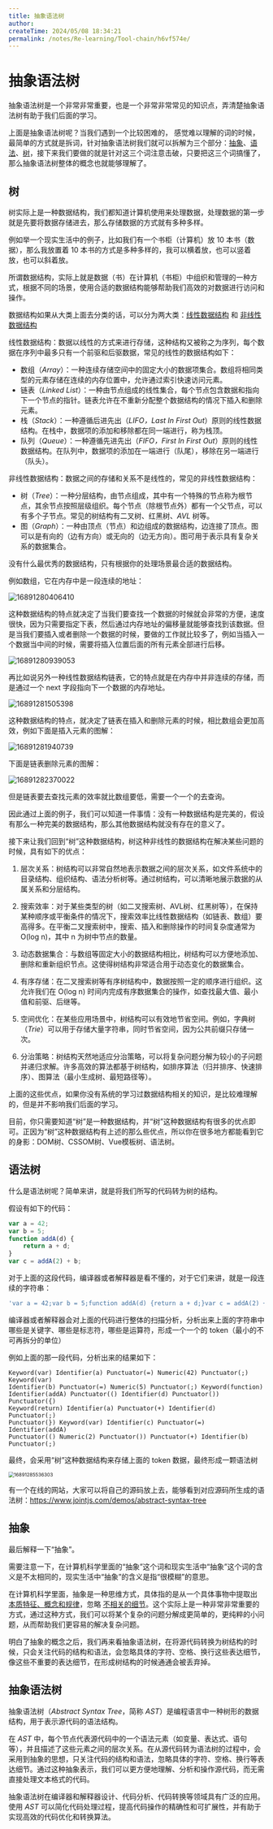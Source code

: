 ```yaml
---
title: 抽象语法树
author:
createTime: 2024/05/08 18:34:21
permalink: /notes/Re-learning/Tool-chain/h6vf574e/
---
```

# 抽象语法树

抽象语法树是一个非常非常重要，也是一个非常非常常见的知识点，弄清楚抽象语法树有助于我们后面的学习。

上面是抽象语法树呢？当我们遇到一个比较困难的， 感觉难以理解的词的时候，最简单的方式就是拆词，针对抽象语法树我们就可以拆解为三个部分：<u>抽象</u>、<u>语法</u>、<u>树</u>，接下来我们要做的就是针对这三个词注意击破，只要把这三个词搞懂了，那么抽象语法树整体的概念也就能够理解了。



## 树

树实际上是一种数据结构，我们都知道计算机使用来处理数据，处理数据的第一步就是先要将数据存储进去，那么存储数据的方式就有多种多样。



例如举一个现实生活中的例子，比如我们有一个书柜（计算机）放 10 本书（数据），那么我放置着 10 本书的方式是多种多样的，我可以横着放，也可以竖着放，也可以斜着放。



所谓数据结构，实际上就是数据（书）在计算机（书柜）中组织和管理的一种方式，根据不同的场景，使用合适的数据结构能够帮助我们高效的对数据进行访问和操作。



数据结构如果从大类上面去分类的话，可以分为两大类：<u>线性数据结构</u> 和 <u>非线性数据结构</u>



线性数据结构：数据以线性的方式来进行存储，这种结构又被称之为序列，每个数据在序列中最多只有一个前驱和后驱数据，常见的线性的数据结构如下：

- 数组（*Array*）：一种连续存储空间中的固定大小的数据项集合。数组将相同类型的元素存储在连续的内存位置中，允许通过索引快速访问元素。
- 链表（*Linked List*）：一种由节点组成的线性集合，每个节点包含数据和指向下一个节点的指针。链表允许在不重新分配整个数据结构的情况下插入和删除元素。
- 栈（*Stack*）：一种遵循后进先出（*LIFO，Last In First Out*）原则的线性数据结构。在栈中，数据项的添加和移除都在同一端进行，称为栈顶。
- 队列（*Queue*）：一种遵循先进先出（*FIFO，First In First Out*）原则的线性数据结构。在队列中，数据项的添加在一端进行（队尾），移除在另一端进行（队头）。



非线性数据结构：数据之间的存储和关系不是线性的，常见的非线性数据结构：

- 树（*Tree*）：一种分层结构，由节点组成，其中有一个特殊的节点称为根节点，其余节点按照层级组织。每个节点（除根节点外）都有一个父节点，可以有多个子节点。常见的树结构有二叉树、红黑树、*AVL* 树等。
- 图（*Graph*）：一种由顶点（节点）和边组成的数据结构，边连接了顶点。图可以是有向的（边有方向）或无向的（边无方向）。图可用于表示具有复杂关系的数据集合。



没有什么最优秀的数据结构，只有根据你的处理场景最合适的数据结构。

例如数组，它在内存中是一段连续的地址：

![16891280406410](https://resource.duyiedu.com/xiejie/2023-07-12-070435.jpg)

这种数据结构的特点就决定了当我们要查找一个数据的时候就会非常的方便，速度很快，因为只需要指定下表，然后通过内存地址的偏移量就能够查找到该数据。但是当我们要插入或者删除一个数据的时候，要做的工作就比较多了，例如当插入一个数据当中间的时候，需要将插入位置后面的所有元素全部进行后移。

![16891280939053](https://resource.duyiedu.com/xiejie/2023-07-12-070720.jpg)

再比如说另外一种线性数据结构链表，它的特点就是在内存中并非连续的存储，而是通过一个 next 字段指向下一个数据的内存地址。

![16891281505398](https://resource.duyiedu.com/xiejie/2023-07-12-070845.jpg)

这种数据结构的特点，就决定了链表在插入和删除元素的时候，相比数组会更加高效，例如下面是插入元素的图解：

![16891281940739](https://resource.duyiedu.com/xiejie/2023-07-12-070942.jpg)

下面是链表删除元素的图解：

![16891282370022](https://resource.duyiedu.com/xiejie/2023-07-12-071021.jpg)

但是链表要去查找元素的效率就比数组要低，需要一个一个的去查询。

因此通过上面的例子，我们可以知道一件事情：没有一种数据结构是完美的，假设有那么一种完美的数据结构，那么其他数据结构就没有存在的意义了。



接下来让我们回到“树”这种数据结构，树这种非线性的数据结构在解决某些问题的时候，具有如下的优点：

1. 层次关系：树结构可以非常自然地表示数据之间的层次关系，如文件系统中的目录结构、组织结构、语法分析树等。通过树结构，可以清晰地展示数据的从属关系和分层结构。

2. 搜索效率：对于某些类型的树（如二叉搜索树、AVL树、红黑树等），在保持某种顺序或平衡条件的情况下，搜索效率比线性数据结构（如链表、数组）要高得多。在平衡二叉搜索树中，搜索、插入和删除操作的时间复杂度通常为 O(log n)，其中 n 为树中节点的数量。

3. 动态数据集合：与数组等固定大小的数据结构相比，树结构可以方便地添加、删除和重新组织节点。这使得树结构非常适合用于动态变化的数据集合。

4. 有序存储：在二叉搜索树等有序树结构中，数据按照一定的顺序进行组织。这允许我们在 O(log n) 时间内完成有序数据集合的操作，如查找最大值、最小值和前驱、后继等。

5. 空间优化：在某些应用场景中，树结构可以有效地节省空间。例如，字典树（*Trie*）可以用于存储大量字符串，同时节省空间，因为公共前缀只存储一次。

6. 分治策略：树结构天然地适应分治策略，可以将复杂问题分解为较小的子问题并递归求解。许多高效的算法都基于树结构，如排序算法（归并排序、快速排序）、图算法（最小生成树、最短路径等）。



上面的这些优点，如果你没有系统的学习过数据结构相关的知识，是比较难理解的，但是并不影响我们后面的学习。

目前，你只需要知道“树”是一种数据结构，并“树”这种数据结构有很多的优点即可。正因为“树”这种数据结构有上述的那么些优点，所以你在很多地方都能看到它的身影：DOM树、CSSOM树、Vue模板树、语法树。



## 语法树

什么是语法树呢？简单来讲，就是将我们所写的代码转为树的结构。

假设有如下的代码：

```js
var a = 42;
var b = 5;
function addA(d) {
    return a + d;
}
var c = addA(2) + b;
```

对于上面的这段代码，编译器或者解释器是看不懂的，对于它们来讲，就是一段连续的字符串：

```js
'var a = 42;var b = 5;function addA(d) {return a + d;}var c = addA(2) + b;'
```

编译器或者解释器会对上面的代码进行整体的扫描分析，分析出来上面的字符串中哪些是关键字、哪些是标志符，哪些是运算符，形成一个一个的 token（最小的不可再拆分的单位）

例如上面的那一段代码，分析出来的结果如下：

```
Keyword(var) Identifier(a) Punctuator(=) Numeric(42) Punctuator(;) Keyword(var) 
Identifier(b) Punctuator(=) Numeric(5) Punctuator(;) Keyword(function) 
Identifier(addA) Punctuator(() Identifier(d) Punctuator()) Punctuator({) 
Keyword(return) Identifier(a) Punctuator(+) Identifier(d) Punctuator(;) 
Punctuator(}) Keyword(var) Identifier(c) Punctuator(=) Identifier(addA) 
Punctuator(() Numeric(2) Punctuator()) Punctuator(+) Identifier(b) Punctuator(;)
```

最终，会采用“树”这种数据结构来存储上面的 token 数据，最终形成一颗语法树

<img src="https://resource.duyiedu.com/xiejie/2023-07-12-072509.jpg" alt="16891285536303" style="zoom:67%;" />



有一个在线的网站，大家可以将自己的源码放上去，能够看到对应源码所生成的语法树：https://www.jointjs.com/demos/abstract-syntax-tree



## 抽象

最后解释一下“抽象”。

需要注意一下，在计算机科学里面的“抽象”这个词和现实生活中“抽象”这个词的含义是不太相同的，现实生活中“抽象”的含义是指“很模糊”的意思。

在计算机科学里面，抽象是一种思维方式，具体指的是从一个具体事物中提取出 <u>本质特征、概念和规律</u>，忽略 <u>不相关的细节</u>。这个实际上是一种非常非常重要的方式，通过这种方式，我们可以将某个复杂的问题分解成更简单的，更纯粹的小问题，从而帮助我们更容易的解决复杂问题。



明白了抽象的概念之后，我们再来看抽象语法树，在将源代码转换为树结构的时候，只会关注代码的结构和语法，会忽略具体的字符、空格、换行这些表达细节，像这些不重要的表达细节，在形成树结构的时候通通会被丢弃掉。





## 抽象语法树

抽象语法树（*Abstract Syntax Tree*，简称 *AST*）是编程语言中一种树形的数据结构，用于表示源代码的语法结构。

在 *AST* 中，每个节点代表源代码中的一个语法元素（如变量、表达式、语句等），并且描述了这些元素之间的层次关系。在从源代码转为语法树的过程中，会采用到抽象的思想，只关注代码的结构和语法，忽略具体的字符、空格、换行等表达细节。通过这种抽象表示，我们可以更方便地理解、分析和操作源代码，而无需直接处理文本格式的代码。

抽象语法树在编译器和解释器设计、代码分析、代码转换等领域具有广泛的应用。使用 *AST* 可以简化代码处理过程，提高代码操作的精确性和可扩展性，并有助于实现高效的代码优化和转换算法。
